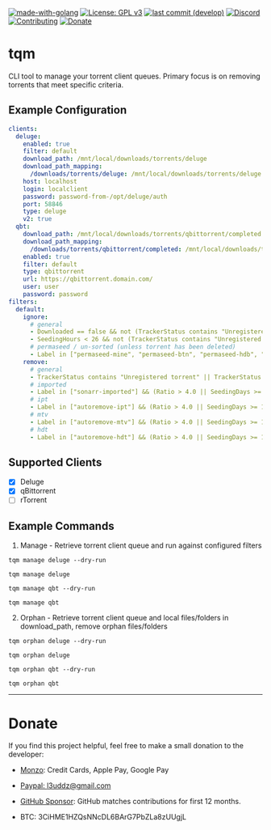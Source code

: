 [![made-with-golang](https://img.shields.io/badge/Made%20with-Golang-blue.svg?style=flat-square)](https://golang.org/)
[![License: GPL v3](https://img.shields.io/badge/License-GPL%203-blue.svg?style=flat-square)](https://github.com/l3uddz/tqm/blob/master/LICENSE.md)
[![last commit (develop)](https://img.shields.io/github/last-commit/l3uddz/tqm/develop.svg?colorB=177DC1&label=Last%20Commit&style=flat-square)](https://github.com/l3uddz/tqm/commits/develop)
[![Discord](https://img.shields.io/discord/381077432285003776.svg?colorB=177DC1&label=Discord&style=flat-square)](https://discord.io/cloudbox)
[![Contributing](https://img.shields.io/badge/Contributing-gray.svg?style=flat-square)](CONTRIBUTING.md)
[![Donate](https://img.shields.io/badge/Donate-gray.svg?style=flat-square)](#donate)

# tqm

CLI tool to manage your torrent client queues. Primary focus is on removing torrents that meet specific criteria.

## Example Configuration

```yaml
clients:
  deluge:
    enabled: true
    filter: default
    download_path: /mnt/local/downloads/torrents/deluge
    download_path_mapping:
      /downloads/torrents/deluge: /mnt/local/downloads/torrents/deluge
    host: localhost
    login: localclient
    password: password-from-/opt/deluge/auth
    port: 58846
    type: deluge
    v2: true
  qbt:
    download_path: /mnt/local/downloads/torrents/qbittorrent/completed
    download_path_mapping:
      /downloads/torrents/qbittorrent/completed: /mnt/local/downloads/torrents/qbittorrent/completed
    enabled: true
    filter: default
    type: qbittorrent
    url: https://qbittorrent.domain.com/
    user: user
    password: password
filters:
  default:
    ignore:
      # general
      - Downloaded == false && not (TrackerStatus contains "Unregistered torrent" || TrackerStatus contains "Torrent is not authorized for use on this tracker" || TrackerStatus contains "Torrent is not found" || TrackerStatus contains "not registered with this tracker" || TrackerStatus contains "Torrent not found" || TrackerStatus contains "unregistered torrent")
      - SeedingHours < 26 && not (TrackerStatus contains "Unregistered torrent" || TrackerStatus contains "Torrent is not authorized for use on this tracker" || TrackerStatus contains "Torrent is not found" || TrackerStatus contains "not registered with this tracker" || TrackerStatus contains "Torrent not found" || TrackerStatus contains "unregistered torrent")
      # permaseed / un-sorted (unless torrent has been deleted)
      - Label in ["permaseed-mine", "permaseed-btn", "permaseed-hdb", "permaseed-ptp", "permaseed-bhd", "permaseed-nbl", "permaseed-ufc", "radarr", "sonarr", "lidarr"] && not (TrackerStatus contains "Unregistered torrent" || TrackerStatus contains "Torrent is not authorized for use on this tracker" || TrackerStatus contains "Torrent is not found" || TrackerStatus contains "not registered with this tracker" || TrackerStatus contains "Torrent not found" || TrackerStatus contains "unregistered torrent")
    remove:
      # general
      - TrackerStatus contains "Unregistered torrent" || TrackerStatus contains "Torrent is not authorized for use on this tracker" || TrackerStatus contains "Torrent is not found" || TrackerStatus contains "not registered with this tracker" || TrackerStatus contains "Torrent not found" || TrackerStatus contains "unregistered torrent"
      # imported
      - Label in ["sonarr-imported"] && (Ratio > 4.0 || SeedingDays >= 15.0)
      # ipt
      - Label in ["autoremove-ipt"] && (Ratio > 4.0 || SeedingDays >= 15.0)
      # mtv
      - Label in ["autoremove-mtv"] && (Ratio > 4.0 || SeedingDays >= 15.0)
      # hdt
      - Label in ["autoremove-hdt"] && (Ratio > 4.0 || SeedingDays >= 15.0)
```

## Supported Clients

- [x] Deluge
- [x] qBittorrent
- [ ] rTorrent

## Example Commands

1. Manage - Retrieve torrent client queue and run against configured filters

`tqm manage deluge --dry-run`

`tqm manage deluge`

`tqm manage qbt --dry-run`

`tqm manage qbt`

2. Orphan - Retrieve torrent client queue and local files/folders in download_path, remove orphan files/folders

`tqm orphan deluge --dry-run`

`tqm orphan deluge`

`tqm orphan qbt --dry-run`

`tqm orphan qbt`

***

# Donate

If you find this project helpful, feel free to make a small donation to the developer:

  - [Monzo](https://monzo.me/today): Credit Cards, Apple Pay, Google Pay

  - [Paypal: l3uddz@gmail.com](https://www.paypal.me/l3uddz)
  
  - [GitHub Sponsor](https://github.com/sponsors/l3uddz): GitHub matches contributions for first 12 months.

  - BTC: 3CiHME1HZQsNNcDL6BArG7PbZLa8zUUgjL